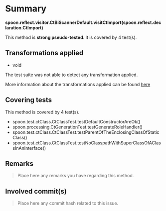 # Summary
**spoon.reflect.visitor.CtBiScannerDefault.visitCtImport(spoon.reflect.declaration.CtImport)**

This method is **strong pseudo-tested**.
It is covered by 4 test(s). 


## Transformations applied

- void


The test suite was not able to detect any transformation applied.

More information about the transformations applied can be found [here](https://github.com/STAMP-project/pitest-descartes)

## Covering tests
This method is covered by 4 test(s).
* spoon.test.ctClass.CtClassTest.testDefaultConstructorAreOk()
* spoon.processing.CtGenerationTest.testGenerateRoleHandler()
* spoon.test.ctClass.CtClassTest.testParentOfTheEnclosingClassOfStaticClass()
* spoon.test.ctClass.CtClassTest.testNoClasspathWithSuperClassOfAClassInAnInterface()


## Remarks
> Place here any remarks you have regarding this method.

## Involved commit(s)

> Place here any commit hash related to this issue.
